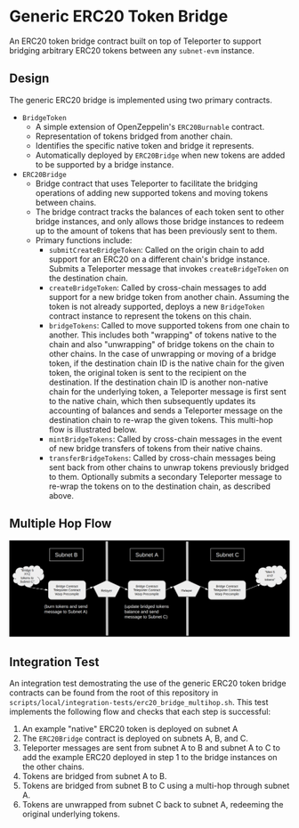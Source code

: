 # Generic ERC20 Token Bridge

An ERC20 token bridge contract built on top of Teleporter to support bridging arbitrary ERC20 tokens between any `subnet-evm` instance.

## Design
The generic ERC20 bridge is implemented using two primary contracts.
- `BridgeToken`
    - A simple extension of OpenZeppelin's `ERC20Burnable` contract.
    - Representation of tokens bridged from another chain.
    - Identifies the specific native token and bridge it represents.
    - Automatically deployed by `ERC20Bridge` when new tokens are added to be supported by a bridge instance.
- `ERC20Bridge`
    - Bridge contract that uses Teleporter to facilitate the bridging operations of adding new supported tokens and moving tokens between chains.
    - The bridge contract tracks the balances of each token sent to other bridge instances, and only allows those bridge instances to redeem up to the amount of tokens that has been previously sent to them.
    - Primary functions include:
        - `submitCreateBridgeToken`: Called on the origin chain to add support for an ERC20 on a different chain's bridge instance. Submits a Teleporter message that invokes `createBridgeToken` on the destination chain.
        - `createBridgeToken`: Called by cross-chain messages to add support for a new bridge token from another chain. Assuming the token is not already supported, deploys a new `BridgeToken` contract instance to represent the tokens on this chain.
        - `bridgeTokens`: Called to move supported tokens from one chain to another. This includes both "wrapping" of tokens native to the chain and also "unwrapping" of bridge tokens on the chain to other chains. In the case of unwrapping or moving of a bridge token, if the destination chain ID is the native chain for the given token, the original token is sent to the recipient on the destination. If the destination chain ID is another non-native chain for the underlying token, a Teleporter message is first sent to the native chain, which then subsequently updates its accounting of balances and sends a Teleporter message on the destination chain to re-wrap the given tokens. This multi-hop flow is illustrated below.
        - `mintBridgeTokens`: Called by cross-chain messages in the event of new bridge transfers of tokens from their native chains.
        - `transferBridgeTokens`: Called by cross-chain messages being sent back from other chains to unwrap tokens previously bridged to them. Optionally submits a secondary Teleporter message to re-wrap the tokens on to the destination chain, as described above.

## Multiple Hop Flow
<div align="center">
  <img src="../../../../resources/ERC20BridgeMultiHopDiagram.png?raw=true">
</div>

## Integration Test
An integration test demostrating the use of the generic ERC20 token bridge contracts can be found from the root of this repository in `scripts/local/integration-tests/erc20_bridge_multihop.sh`. This test implements the following flow and checks that each step is successful:
1. An example "native" ERC20 token is deployed on subnet A
1. The `ERC20Bridge` contract is deployed on subnets A, B, and C.
1. Teleporter messages are sent from subnet A to B and subnet A to C to add the example ERC20 deployed in step 1 to the bridge instances on the other chains.
1. Tokens are bridged from subnet A to B.
1. Tokens are bridged from subnet B to C using a multi-hop through subnet A.
1. Tokens are unwrapped from subnet C back to subnet A, redeeming the original underlying tokens.
